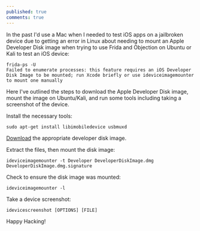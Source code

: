 ```yaml
---
published: true
comments: true
---
```

In the past I'd use a Mac when I needed to test iOS apps on a jailbroken device due to getting an error in Linux about needing to mount an Apple Developer Disk image when trying to use Frida and Objection on Ubuntu or Kali to test an iOS device: 

```
frida-ps -U
Failed to enumerate processes: this feature requires an iOS Developer Disk Image to be mounted; run Xcode briefly or use ideviceimagemounter to mount one manually
```

Here I've outlined the steps to download the Apple Developer Disk image, mount the image on Ubuntu/Kali, and run some tools including taking a screenshot of the device.

Install the necessary tools:

```
sudo apt-get install libimobiledevice usbmuxd
```

[Download](https://github.com/xushuduo/Xcode-iOS-Developer-Disk-Image/releases) the appropriate developer disk image.

Extract the files, then mount the disk image:

```
ideviceimagemounter -t Developer DeveloperDiskImage.dmg DeveloperDiskImage.dmg.signature
```

Check to ensure the disk image was mounted:

```
ideviceimagemounter -l
```

Take a device screenshot:

```
idevicescreenshot [OPTIONS] [FILE]
```

Happy Hacking!

